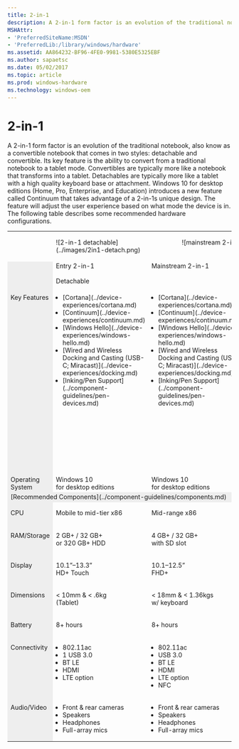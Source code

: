 ```yaml
---
title: 2-in-1
description: A 2-in-1 form factor is an evolution of the traditional notebook, also know as a convertible notebook that comes in two styles detachable and convertible. Its key feature is the ability to convert from a traditional notebook to a tablet mode.
MSHAttr:
- 'PreferredSiteName:MSDN'
- 'PreferredLib:/library/windows/hardware'
ms.assetid: AA864232-BF96-4FE0-9981-5380E5325EBF
ms.author: sapaetsc
ms.date: 05/02/2017
ms.topic: article
ms.prod: windows-hardware
ms.technology: windows-oem
---
```


# 2-in-1


A 2-in-1 form factor is an evolution of the traditional notebook, also know as a convertible notebook that comes in two styles: detachable and convertible. Its key feature is the ability to convert from a traditional notebook to a tablet mode. Convertibles are typically more like a notebook that transforms into a tablet. Detachables are typically more like a tablet with a high quality keyboard base or attachment. Windows 10 for desktop editions (Home, Pro, Enterprise, and Education) introduces a new feature called Continuum that takes advantage of a 2-in-1s unique design. The feature will adjust the user experience based on what mode the device is in. The following table describes some recommended hardware configurations.
<table>
<tbody valign="top">
<tr>
<td colspan="1" width="30%">&nbsp;</td>
<td width="70%">
<p>![2-in-1 detachable](../images/2in1-detach.png)</p>
</td>
<td colspan="2" style="text-align: center;">
<p>![mainstream 2-in-1](../images/2in1.png)</p>
<!--[v-gmoor, 2017-08-17] When this cell was two separate cells, the following paragraph was the content of the rightmost of the two: <p>![premium 2-in-1](../images/2in1.png)</p>--></td>
</tr>
<tr>
<td colspan="1" bgcolor="EEEEEE">&nbsp;</td>
<td width="30%">Entry 2-in-1<br/><br/>Detachable
</td>
<td width="35%">Mainstream 2-in-1
</td>
<td width="35%">Premium 2-in-1
</td>
</tr>
<tr>
<td colspan="1" bgcolor="EEEEEE"><p>Key Features</p></td>
<td><ul style="padding-left: 15px">
<li>[Cortana](../device-experiences/cortana.md)</li>
<li>[Continuum](../device-experiences/continuum.md)</li>
<li>[Windows&nbsp;Hello](../device-experiences/windows-hello.md)</li>
<li>[Wired&nbsp;and&nbsp;Wireless Docking&nbsp;and&nbsp;Casting (USB-C;&nbsp;Miracast)](../device-experiences/docking.md)</li>
<li>[Inking/Pen&nbsp;Support](../component-guidelines/pen-devices.md)</li>
</ul>
</td>
<td><ul style="padding-left: 15px">
<li>[Cortana](../device-experiences/cortana.md)</li>
<li>[Continuum](../device-experiences/continuum.md)</li>
<li>[Windows&nbsp;Hello](../device-experiences/windows-hello.md)</li>
<li>[Wired&nbsp;and&nbsp;Wireless Docking&nbsp;and&nbsp;Casting (USB-C;&nbsp;Miracast)](../device-experiences/docking.md)</li>
<li>[Inking/Pen&nbsp;Support](../component-guidelines/pen-devices.md)</li>
</ul>
</td>
<td><ul style="padding-left: 15px">
<li>[Cortana](../device-experiences/cortana.md)</li>
<li>[Continuum](../device-experiences/continuum.md)</li>
<li>[Windows&nbsp;Hello](../device-experiences/windows-hello.md)</li>
<li>[Wired&nbsp;and&nbsp;Wireless Docking&nbsp;and&nbsp;Casting (USB-C;&nbsp;Miracast)](../device-experiences/docking.md)</li>
<li>[Inking/Pen&nbsp;Support](../component-guidelines/pen-devices.md)</li>
<li>[Long&nbsp;battery&nbsp;life (12+&nbsp;hours)](../component-guidelines/battery.md)</li>
<li>[Precision&nbsp;Touchpad](../component-guidelines/precision-touchpad-devices.md)</li>
</ul>
</td>
</tr>
<tr>
<td colspan="1" bgcolor="EEEEEE">Operating System</td>
<td>Windows&nbsp;10<br/> for desktop editions</td>
<td>Windows&nbsp;10<br/> for desktop editions</td>
<td>Windows&nbsp;10<br/> for desktop editions</td>
</tr>
<tr>
<td colspan="4" bgcolor="EEEEEE">[Recommended Components](../component-guidelines/components.md)</td>
</tr>
<tr>
<td bgcolor="EEEEEE"><p>CPU</p></td>
<td><p>Mobile to mid-tier x86</p></td>
<td><p>Mid-range x86</p></td>
<td><p>Premium x86</p></td>
</tr>
<tr>
<td bgcolor="EEEEEE"><p>RAM/Storage</p></td>
<td><p>2&nbsp;GB+&nbsp;/ 32&nbsp;GB+<br/> or 320&nbsp;GB+ HDD</p></td>
<td><p>4&nbsp;GB+&nbsp;/ 32&nbsp;GB+<br/> with SD slot</p></td>
<td><p>4&ndash;16&nbsp;GB&nbsp;/ 64&nbsp;GB&ndash;1&nbsp;TB SSD</p></td>
</tr>
<tr>
<td bgcolor="EEEEEE"><p>Display</p></td>
<td><p>10.1&rdquo;&ndash;13.3&rdquo;<br/> HD+ Touch</p></td>
<td><p>10.1&ndash;12.5&rdquo;<br/> FHD+</p></td>
<td><p>11.6&rdquo;&ndash;14&rdquo;<br/> FHD-4K / Touch</p></td>
</tr>
<tr>
<td bgcolor="EEEEEE"><p>Dimensions</p></td>
<td><p>&lt;&nbsp;10mm&nbsp;&amp; &lt;&nbsp;.6kg<br/> (Tablet)</p></td>
<td><p>&lt;&nbsp;18mm&nbsp;&amp; &lt;&nbsp;1.36kgs<br/> w/ keyboard</p></td>
<td><p>&lt;&nbsp;16mm&nbsp;&amp; &lt;&nbsp;1.36kg<br/> (combined w/ keyboard)</p></td>
</tr>
<tr>
<td bgcolor="EEEEEE"><p>Battery</p></td>
<td><p>8+&nbsp;hours</p></td>
<td><p>8+&nbsp;hours</p></td>
<td><p>12+&nbsp;hours</p></td>
</tr>
<tr>
<td bgcolor="EEEEEE"><p>Connectivity</p></td>
<td><ul style="padding-left: 15px"><li>802.11ac</li><li>1 USB 3.0</li><li>BT LE</li><li>HDMI</li><li>LTE option</li></ul></td>
<td><ul style="padding-left: 15px"><li>802.11ac</li><li>USB 3.0</li><li>BT LE</li><li>HDMI</li><li>LTE option</li><li>NFC</li></ul></td>
<td><ul style="padding-left: 15px"><li>802.11ac</li><li>2+ USB 3.<i>x</i></li><li>BT LE</li><li>LTE option</li></ul></td>
</tr>
<tr>
<td bgcolor="EEEEEE"><p>Audio/Video</p></td>
<td><ul style="padding-left: 15px"><li>Front &amp; rear cameras</li><li>Speakers</li><li>Headphones</li><li>Full-array mics</li></ul></td>
<td><ul style="padding-left: 15px"><li>Front &amp; rear cameras</li><li>Speakers</li><li>Headphones</li><li>Full-array mics</li></ul></td>
<td><ul style="padding-left: 15px"><li>Stereo Speaker</li><li>HD Webcam</li><li>Full-array microphones</li></ul></td>
</tr>
</tbody>
</table>




